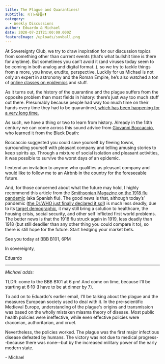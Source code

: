 ```yaml
---
title: The Plague and Quarantines!
subtitle: ⚗🔬💉☣️😷🌡☠️⚰️
category:
  - Weekly Discussions
author: Eduardo & Michael
date: 2020-07-21T21:00:00.000Z
featureImage: /uploads/sovball.png
---
```

At Sovereignty Club, we try to draw inspiration for our discussion topics from something other than current events (that’s what bullshit time is there for anytime). But sometimes you can’t avoid it (and viruses today seem to be coming in both analog and digital format..), so we try to tackle things from a more, you know, erudite, perspective. Luckily for us Michael is not only an expert in astronomy and the Roman Empire, he’s also watched a ton of [online classes on epidemics](https://www.youtube.com/playlist?list=PL7C32775F0529BFEF) and stuff.

As it turns out, the history of the quarantine and the plague suffers from the opposite problem than most fields in history: there’s just way too much stuff out there. Presumably because people had way too much time on their hands every time they had to be quarantined, [which has been happening for a very long time.](https://vtuhr.org/articles/10.21061/vtuhr.v2i0.16/)

As such, we have a thing or two to learn from history. Already in the 14th century we can come across this sound advice from [Giovanni Boccaccio](https://en.wikipedia.org/wiki/Giovanni_Boccaccio), who learned it from the Black Death:

Boccaccio suggested you could save yourself by fleeing towns, surrounding yourself with pleasant company and telling amusing stories to keep spirits up. Through a mixture of social isolation and pleasant activities, it was possible to survive the worst days of an epidemic.

I extend an invitation to anyone who qualifies as pleasant company and would like to follow me to an Airbnb in the country for the foreseeable future.

And, for those concerned about what the future may hold, I highly recommend this article from the [Smithsonian Magazine on the 1918 flu pandemic](https://www.smithsonianmag.com/history/journal-plague-year-180965222/) (aka Spanish flu). The good news is that, although today’s’ pandemic ([the Dr.WHO just finally declared it so!](https://www.npr.org/sections/goatsandsoda/2020/03/11/814474930/coronavirus-covid-19-is-now-officially-a-pandemic-who-says)) is much less deadly, due to its [target demographic](https://arstechnica.com/science/2020/03/dont-panic-the-comprehensive-ars-technica-guide-to-the-coronavirus/#h8), it may still bring a solution to healthcare, the housing crisis, social security, and other self inflicted first world problems. The better news is that the 1918 flu struck again in 1919, less deadly than 1918 (but still deadlier than any other thing you could compare it to), so there is still hope for the future. Start hedging your market bets.

See you today at BBB B101, 6PM

In sovereignty,

Eduardo

- - -

*Michael adds:*

TLDR: come to the BBB B101 at 6 pm! And come on time, because I'll be starting at 6:10 (I have to be at dinner by 7).

To add on to Eduardo's earlier email, I'll be talking about the plague and the measures European society used to deal with it. In the pre-scientific Medieval Europe, understanding of the plague's origins and transmission was based on the wholly mistaken miasma theory of disease. Most public health policies were ineffective, while even effective policies were draconian, authoritarian, and cruel.

Nevertheless, the policies worked. The plague was the first major infectious disease defeated by humans. The victory was not due to medical progress--because there was none--but by the increased military power of the early modern state.



\- Michael